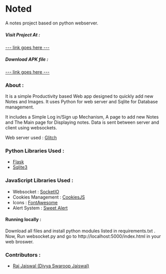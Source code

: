 # Noted
A notes project based on python webserver.

##### Visit Project At :
<a href='https://github.com/raj-jaiswal/Noted/'> --- link goes here --- </a>

##### Download APK file :
<a href='https://github.com/raj-jaiswal/Noted/'> --- link goes here --- </a>

### About :
It is a simple Productivity based Web app designed to quickly add new Notes and Images.
It uses Python for web server and Sqlite for Database management.


It includes a Simple Log in/Sign up Mechanism, A page to add new Notes and The Main page for Displaying notes.
Data is sent between server and client using websockets.


Web server used : <a href='https://glitch.com'>Glitch </a>

### Python Libraries Used :
* <a href='https://github.com/pallets/flask'>Flask</a>
* <a href='https://docs.python.org/3/library/sqlite3.html'>Sqlite3</a>

### JavaScript Libraries Used :
* Websocket : <a href='https://socket.io/'>SocketIO</a>
* Cookies Management : <a href='https://github.com/js-cookie/js-cookie'>CookiesJS</a>
* Icons : <a href='https://www.fontawesome.com'>FontAwesome</a>
* Alert System : <a href='https://sweetalert.js.org/'>Sweet Alert</a>

#### Running locally :
Download all files and install python modules listed in requirements.txt .
Now, Run websocket.py and go to http://localhost:5000/index.html in your web broswer.

### Contributors :
* <a href='https://github.com/raj-jaiswal'>Raj Jaiswal (Divya Swaroop Jaiswal)</a>

